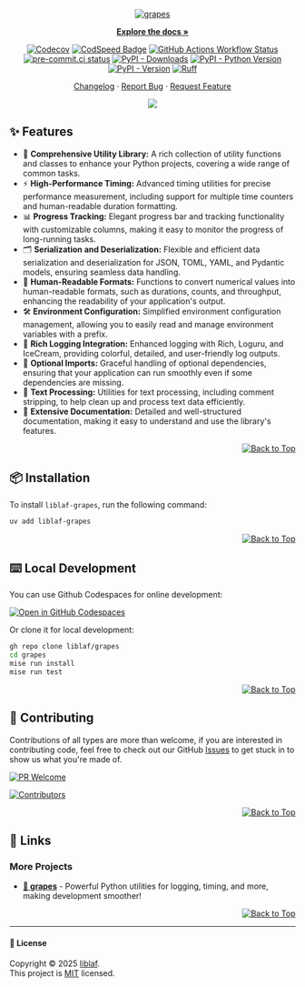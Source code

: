 <div align="center" markdown><a name="readme-top"></a>

[![grapes](https://socialify.git.ci/liblaf/grapes/image?description=1&forks=1&issues=1&language=1&logo=https%3A%2F%2Fcdn.jsdelivr.net%2Fgh%2Fmicrosoft%2Ffluentui-emoji%2Fassets%2FGrapes%2F3D%2Fgrapes_3d.png&name=1&owner=1&pattern=Transparent&pulls=1&stargazers=1&theme=Auto)](https://github.com/liblaf/grapes)

[**Explore the docs »**](https://liblaf-grapes.readthedocs.io/)

<!-- tangerine-start: badges/python.md -->

[![Codecov](https://img.shields.io/codecov/c/github/liblaf/grapes?logo=Codecov&label=Coverage)](https://codecov.io/gh/liblaf/grapes)
[![CodSpeed Badge](https://img.shields.io/endpoint?url=https://codspeed.io/badge.json)](https://codspeed.io/liblaf/grapes)
[![GitHub Actions Workflow Status](https://img.shields.io/github/actions/workflow/status/liblaf/grapes/test.yaml?logo=GitHub%20Actions&label=Test)](https://github.com/liblaf/grapes/actions/workflows/test.yaml)
[![pre-commit.ci status](https://results.pre-commit.ci/badge/github/liblaf/apple/main.svg)](https://results.pre-commit.ci/latest/github/liblaf/apple/main)
[![PyPI - Downloads](https://img.shields.io/pypi/dm/liblaf-grapes?logo=PyPI&label=Downloads)](https://pypi.org/project/liblaf-grapes)
[![PyPI - Python Version](https://img.shields.io/pypi/pyversions/liblaf-grapes?logo=Python&label=Python)](https://pypi.org/project/liblaf-grapes)
[![PyPI - Version](https://img.shields.io/pypi/v/liblaf-grapes?logo=PyPI&label=PyPI)](https://pypi.org/project/liblaf-grapes)
[![Ruff](https://img.shields.io/endpoint?url=https://raw.githubusercontent.com/astral-sh/ruff/main/assets/badge/v2.json)](https://github.com/astral-sh/ruff)

<!-- tangerine-end -->

[Changelog](https://github.com/liblaf/grapes/blob/main/CHANGELOG.md) · [Report Bug](https://github.com/liblaf/grapes/issues) · [Request Feature](https://github.com/liblaf/grapes/issues)

![](https://raw.githubusercontent.com/andreasbm/readme/master/assets/lines/rainbow.png)

</div>

## ✨ Features

- 🍇 **Comprehensive Utility Library:** A rich collection of utility functions and classes to enhance your Python projects, covering a wide range of common tasks.
- ⚡ **High-Performance Timing:** Advanced timing utilities for precise performance measurement, including support for multiple time counters and human-readable duration formatting.
- 📊 **Progress Tracking:** Elegant progress bar and tracking functionality with customizable columns, making it easy to monitor the progress of long-running tasks.
- 🗂️ **Serialization and Deserialization:** Flexible and efficient data serialization and deserialization for JSON, TOML, YAML, and Pydantic models, ensuring seamless data handling.
- 📝 **Human-Readable Formats:** Functions to convert numerical values into human-readable formats, such as durations, counts, and throughput, enhancing the readability of your application's output.
- 🛠️ **Environment Configuration:** Simplified environment configuration management, allowing you to easily read and manage environment variables with a prefix.
- 🎨 **Rich Logging Integration:** Enhanced logging with Rich, Loguru, and IceCream, providing colorful, detailed, and user-friendly log outputs.
- 🧪 **Optional Imports:** Graceful handling of optional dependencies, ensuring that your application can run smoothly even if some dependencies are missing.
- 📄 **Text Processing:** Utilities for text processing, including comment stripping, to help clean up and process text data efficiently.
- 🤝 **Extensive Documentation:** Detailed and well-structured documentation, making it easy to understand and use the library's features.

<div align="right" markdown>

[![Back to Top](https://img.shields.io/badge/-BACK_TO_TOP-black?style=flat-square)](#readme-top)

</div>

## 📦 Installation

To install `liblaf-grapes`, run the following command:

```bash
uv add liblaf-grapes
```

<div align="right" markdown>

[![Back to Top](https://img.shields.io/badge/-BACK_TO_TOP-black?style=flat-square)](#readme-top)

</div>

## ⌨️ Local Development

You can use Github Codespaces for online development:

[![Open in GitHub Codespaces](https://github.com/codespaces/badge.svg)](https://codespaces.new/liblaf/grapes)

Or clone it for local development:

```bash
gh repo clone liblaf/grapes
cd grapes
mise run install
mise run test
```

<div align="right" markdown>

[![Back to Top](https://img.shields.io/badge/-BACK_TO_TOP-black?style=flat-square)](#readme-top)

</div>

## 🤝 Contributing

Contributions of all types are more than welcome, if you are interested in contributing code, feel free to check out our GitHub [Issues](https://github.com/liblaf/grapes/issues) to get stuck in to show us what you're made of.

[![PR Welcome](https://img.shields.io/badge/%F0%9F%A4%AF%20PR%20WELCOME-%E2%86%92-ffcb47?labelColor=black&style=for-the-badge)](https://github.com/liblaf/grapes/pulls)

[![Contributors](https://contrib.nn.ci/api?repo=liblaf/grapes)](https://github.com/liblaf/grapes/graphs/contributors)

<div align="right" markdown>

[![Back to Top](https://img.shields.io/badge/-BACK_TO_TOP-black?style=flat-square)](#readme-top)

</div>

## 🔗 Links

### More Projects

<!-- tangerine-start: projects/python.md -->

- **[🍇 grapes](https://github.com/liblaf/grapes)** - Powerful Python utilities for logging, timing, and more, making development smoother!

<!-- tangerine-end -->

<div align="right" markdown>

[![Back to Top](https://img.shields.io/badge/-BACK_TO_TOP-black?style=flat-square)](#readme-top)

</div>

---

#### 📝 License

Copyright © 2025 [liblaf](https://github.com/liblaf). <br />
This project is [MIT](https://github.com/liblaf/grapes/blob/main/LICENSE) licensed.
